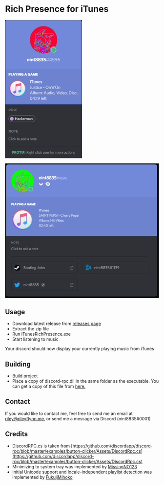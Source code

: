 # Rich Presence for iTunes

![Example](example.png)

![Profile Example](example_profile.png)

## Usage
* Download latest release from [releases page](https://github.com/nint8835/iTunesRichPresence/releases)
* Extract the zip file
* Run iTunesRichPresence.exe
* Start listening to music

Your discord should now display your currently playing music from iTunes

## Building
* Build project
* Place a copy of discord-rpc.dll in the same folder as the executable. You can get a copy of this file from [here.](https://github.com/discordapp/discord-rpc/releases)


## Contact
If you would like to contact me, feel free to send me an email at riley@rileyflynn.me, or send me a message via Discord (nint8835#0001)


## Credits
* DiscordRPC.cs is taken from [https://github.com/discordapp/discord-rpc/blob/master/examples/button-clicker/Assets/DiscordRpc.cs](https://github.com/discordapp/discord-rpc/blob/master/examples/button-clicker/Assets/DiscordRpc.cs)
* Minimizing to system tray was implemented by [MissingNO123](https://github.com/MissingNO123)
* Initial Unicode support and locale-independent playlist detection was implemented by [FukujiMihoko](https://github.com/FukujiMihoko)

